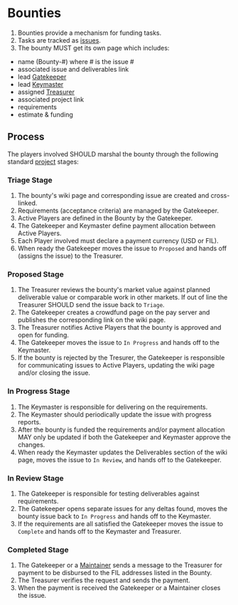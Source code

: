 # Bounties

1. Bounties provide a mechanism for funding tasks.
1. Tasks are tracked as [issues](https://github.com/cryptotechguru/P2PScience/issues).
1. The bounty MUST get its own page which includes:
* name (Bounty-#) where # is the issue #
* associated issue and deliverables link
* lead [Gatekeeper](/Roles/Gatekeeper)
* lead [Keymaster](/Roles/Keymaster)
* assigned [Treasurer](/Roles/Treasurer)
* associated project link
* requirements
* estimate & funding

## Process

The players involved SHOULD marshal the bounty through the following standard [project](https://github.com/cryptotechguru/P2PScience/projects) stages:

### Triage Stage

1. The bounty's wiki page and corresponding issue are created and cross-linked.
1. Requirements (acceptance criteria) are managed by the Gatekeeper.
2. Active Players are defined in the Bounty by the Gatekeeper.
3. The Gatekeeper and Keymaster define payment allocation between Active Players.
4. Each Player involved must declare a payment currency (USD or FIL).
5. When ready the Gatekeeper moves the issue to `Proposed` and hands off (assigns the issue) to the Treasurer.

### Proposed Stage

1. The Treasurer reviews the bounty's market value against planned deliverable value or comparable work in other markets. If out of line the Treasurer SHOULD send the issue back to `Triage`.
1. The Gatekeeper creates a crowdfund page on the pay server and publishes the corresponding link on the wiki page.
1. The Treasurer notifies Active Players that the bounty is approved and open for funding.
1. The Gatekeeper moves the issue to `In Progress` and hands off to the Keymaster.
1. If the bounty is rejected by the Tresurer, the Gatekeeper is responsible for communicating issues to Active Players, updating the wiki page and/or closing the issue.

### In Progress Stage

1. The Keymaster is responsible for delivering on the requirements.
1. The Keymaster should periodically update the issue with progress reports.
1. After the bounty is funded the requirements and/or payment allocation MAY only be updated if both the Gatekeeper and Keymaster approve the changes.
1. When ready the Keymaster updates the Deliverables section of the wiki page, moves the issue to `In Review`, and hands off to the Gatekeeper.

### In Review Stage

1. The Gatekeeper is responsible for testing deliverables against requirements.
1. The Gatekeeper opens separate issues for any deltas found, moves the bounty issue back to `In Progress` and hands off to the Keymaster.
1. If the requirements are all satisfied the Gatekeeper moves the issue to `Complete` and hands off to the Keymaster and Treasurer.

### Completed Stage

1. The Gatekeeper or a [Maintainer](/Roles/Maintainer) sends a message to the Treasurer for payment to be disbursed to the FIL addresses listed in the Bounty.
1. The Treasurer verifies the request and sends the payment.
1. When the payment is received the Gatekeeper or a Maintainer closes the issue.
